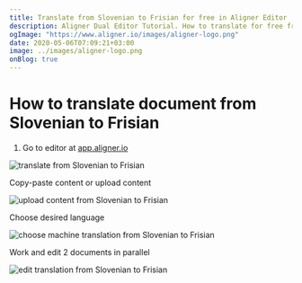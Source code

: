 ```yaml
---
title: Translate from Slovenian to Frisian for free in Aligner Editor
description: Aligner Dual Editor Tutorial. How to translate for free from Slovenian to Frisian. Aligner is multilingual document management platform. 
ogImage: "https://www.aligner.io/images/aligner-logo.png"
date: 2020-05-06T07:09:21+03:00
image: ../images/aligner-logo.png
onBlog: true
---
```


# How to translate document from Slovenian to Frisian

1. Go to editor at [app.aligner.io](https://app.aligner.io "Aligner App web page")

![translate from Slovenian to Frisian](../aligner-blank-editor.png "translate from Slovenian to Frisian")

Copy-paste content or upload content

![upload content from Slovenian to Frisian](../aligner-uploaded-document.png "upload content from Slovenian to Frisian")

Choose desired language

![choose machine translation from Slovenian to Frisian](../aligner-language-dropdown.png "choose machine translation from Slovenian to Frisian")

Work and edit 2 documents in parallel

![edit translation from Slovenian to Frisian](../aligner-double-sitded-editor.png "edit translation from Slovenian to Frisian")

